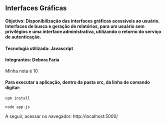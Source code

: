 ## Interfaces Gráficas

#### Objetivo: Disponibilização das interfaces gráficas acessíveis ao usuário. Interfaces de busca e geração de relatórios, para um usuário sem privilégios e uma interface administrativa, utilizando o retorno do serviço de autenticação.

#### Tecnologia utilizada: Javascript 

#### Integrantes: Debora Faria 
 Minha nota é 10

#### Para executar a aplicação, dentro da pasta src, da linha de comando digitar:

```console
npm install
```
```console
node app.js
```
A seguir, acessar no navegador: http://localhost:5000/
